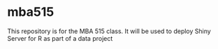 # mba515

This repository is for the MBA 515 class. It will be used to deploy Shiny Server for R as part of a data project
